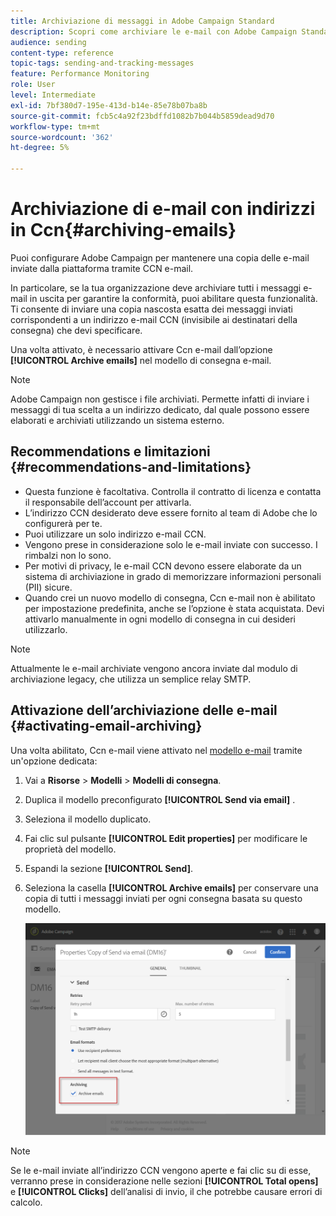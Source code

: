 ```yaml
---
title: Archiviazione di messaggi in Adobe Campaign Standard
description: Scopri come archiviare le e-mail con Adobe Campaign Standard utilizzando un indirizzo e-mail CCN.
audience: sending
content-type: reference
topic-tags: sending-and-tracking-messages
feature: Performance Monitoring
role: User
level: Intermediate
exl-id: 7bf380d7-195e-413d-b14e-85e78b07ba8b
source-git-commit: fcb5c4a92f23bdffd1082b7b044b5859dead9d70
workflow-type: tm+mt
source-wordcount: '362'
ht-degree: 5%

---
```


# Archiviazione di e-mail con indirizzi in Ccn{#archiving-emails}

Puoi configurare Adobe Campaign per mantenere una copia delle e-mail inviate dalla piattaforma tramite CCN e-mail.

In particolare, se la tua organizzazione deve archiviare tutti i messaggi e-mail in uscita per garantire la conformità, puoi abilitare questa funzionalità. Ti consente di inviare una copia nascosta esatta dei messaggi inviati corrispondenti a un indirizzo e-mail CCN (invisibile ai destinatari della consegna) che devi specificare.

Una volta attivato, è necessario attivare Ccn e-mail dall’opzione **[!UICONTROL Archive emails]** nel modello di consegna e-mail.

>[!NOTE]
>
>Adobe Campaign non gestisce i file archiviati. Permette infatti di inviare i messaggi di tua scelta a un indirizzo dedicato, dal quale possono essere elaborati e archiviati utilizzando un sistema esterno.

## Recommendations e limitazioni {#recommendations-and-limitations}

* Questa funzione è facoltativa. Controlla il contratto di licenza e contatta il responsabile dell’account per attivarla.
* L’indirizzo CCN desiderato deve essere fornito al team di Adobe che lo configurerà per te.
* Puoi utilizzare un solo indirizzo e-mail CCN.
* Vengono prese in considerazione solo le e-mail inviate con successo. I rimbalzi non lo sono.
* Per motivi di privacy, le e-mail CCN devono essere elaborate da un sistema di archiviazione in grado di memorizzare informazioni personali (PII) sicure.
* Quando crei un nuovo modello di consegna, Ccn e-mail non è abilitato per impostazione predefinita, anche se l’opzione è stata acquistata. Devi attivarlo manualmente in ogni modello di consegna in cui desideri utilizzarlo.

>[!NOTE]
>
>Attualmente le e-mail archiviate vengono ancora inviate dal modulo di archiviazione legacy, che utilizza un semplice relay SMTP.

## Attivazione dell’archiviazione delle e-mail {#activating-email-archiving}

Una volta abilitato, Ccn e-mail viene attivato nel [modello e-mail](../../start/using/marketing-activity-templates.md) tramite un&#39;opzione dedicata:

1. Vai a **Risorse** > **Modelli** > **Modelli di consegna**.
1. Duplica il modello preconfigurato **[!UICONTROL Send via email]** .
1. Seleziona il modello duplicato.
1. Fai clic sul pulsante **[!UICONTROL Edit properties]** per modificare le proprietà del modello.
1. Espandi la sezione **[!UICONTROL Send]**.
1. Seleziona la casella **[!UICONTROL Archive emails]** per conservare una copia di tutti i messaggi inviati per ogni consegna basata su questo modello.

   ![](assets/email_archiving.png)

>[!NOTE]
>
>Se le e-mail inviate all’indirizzo CCN vengono aperte e fai clic su di esse, verranno prese in considerazione nelle sezioni **[!UICONTROL Total opens]** e **[!UICONTROL Clicks]** dell’analisi di invio, il che potrebbe causare errori di calcolo.
